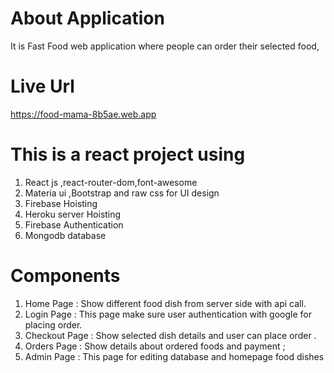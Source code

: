 # About Application

It is Fast Food web application where people can order their selected food,

# Live Url

https://food-mama-8b5ae.web.app

# This is a react project using

1. React js ,react-router-dom,font-awesome
2. Materia ui ,Bootstrap and raw css for UI design
3. Firebase Hoisting
4. Heroku server Hoisting
5. Firebase Authentication
6. Mongodb database

# Components

1. Home Page : Show different food dish from server side with api call.
2. Login Page : This page make sure user authentication with google for placing order.
3. Checkout Page : Show selected dish details and user can place order .
4. Orders Page : Show details about ordered foods and payment ;
5. Admin Page : This page for editing database and homepage food dishes

